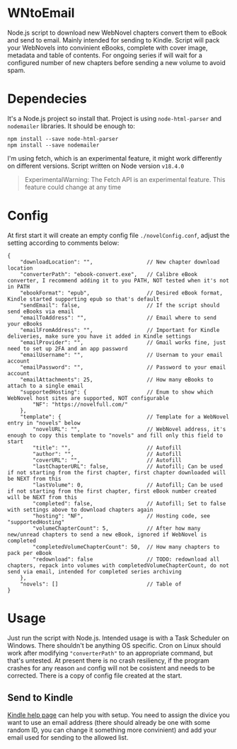 # WNtoEmail
Node.js script to download new WebNovel chapters convert them to eBook and send to email. Mainly intended for sending to Kindle.
Script will pack your WebNovels into convinient eBooks, complete with cover image, metadata and table of contents. For ongoing series if will wait for a configured number of new chapters before sending a new volume to avoid spam.

# Dependecies
It's a Node.js project so install that.
Project is using `node-html-parser` and `nodemailer` libraries. It should be enough to:
```
npm install --save node-html-parser
npm install --save nodemailer
```

I'm using fetch, which is an experimental feature, it might work differently on different versions. Script written on Node version `v18.4.0`
> ExperimentalWarning: The Fetch API is an experimental feature. This feature could change at any time

# Config
At first start it will create an empty config file `./novelConfig.conf`, adjust the setting according to comments below:
```
{
    "downloadLocation": "",                 // New chapter download location
    "converterPath": "ebook-convert.exe",   // Calibre eBook converter, I recommend adding it to you PATH, NOT tested when it's not in PATH
    "ebookFormat": "epub",                  // Desired eBook format, Kindle started supporting epub so that's default
    "sendEmail": false,                     // If the script should send eBooks via email
    "emailToAddress": "",                   // Email where to send your eBooks
    "emailFromAddress": "",                 // Important for Kindle deliveries, make sure you have it added in Kindle settings
    "emailProvider": "",                    // Gmail works fine, just need to set up 2FA and an app password
    "emailUsername": "",                    // Usernam to your email account
    "emailPassword": "",                    // Password to your email account
    "emailAttachments": 25,                 // How many eBooks to attach to a single email
    "supportedHosting": {                   // Enum to show which WebNovel host sites are supported, NOT configurable
        "NF": "https://novelfull.com/"
    },
    "template": {                           // Template for a WebNovel entry in "novels" below
        "novelURL": "",                     // WebNovel address, it's enough to copy this template to "novels" and fill only this field to start
        "title": "",                        // Autofill
        "author": "",                       // Autofill
        "coverURL": "",                     // Autofill
        "lastChapterURL": false,            // Autofill; Can be used if not starting from the first chapter, first chapter downloaded will be NEXT from this
        "lastVolume": 0,                    // Autofill; Can be used if not starting from the first chapter, first eBook number created will be NEXT from this
        "completed": false,                 // Autofill; Set to false with settings above to download chapters again
        "hosting": "NF",                    // Hosting code, see "supportedHosting"
        "volumeChapterCount": 5,            // After how many new/unread chapters to send a new eBook, ignored if WebNovel is completed
        "completedVolumeChapterCount": 50,  // How many chapters to pack per eBook
        "redownload": false                 // TODO: redownload all chapters, repack into volumes with completedVolumeChapterCount, do not send via email, intended for completed series archiving
    },
    "novels": []                            // Table of 
}
```

# Usage
Just run the script with Node.js. Intended usage is with a Task Scheduler on Windows. There shouldn't be anything OS specific. Cron on Linux should work after modifying `"converterPath"` to an appropriate command, but that's untested.
At present there is no crash resiliency, if the program crashes for any reason `` and `` config will not be cosistent and needs to be corrected. There is a copy of config file created at the start.

## Send to Kindle
[Kindle help page](https://www.amazon.com/gp/help/customer/display.html?nodeId=GX9XLEVV8G4DB28H) can help you with setup. You need to assign the divice you want to use an email address (there should already be one with some random ID, you can change it something more convinient) and add your email used for sending to the allowed list.